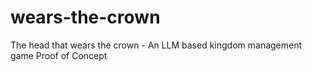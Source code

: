# wears-the-crown
The head that wears the crown - An LLM based kingdom management game Proof of Concept
